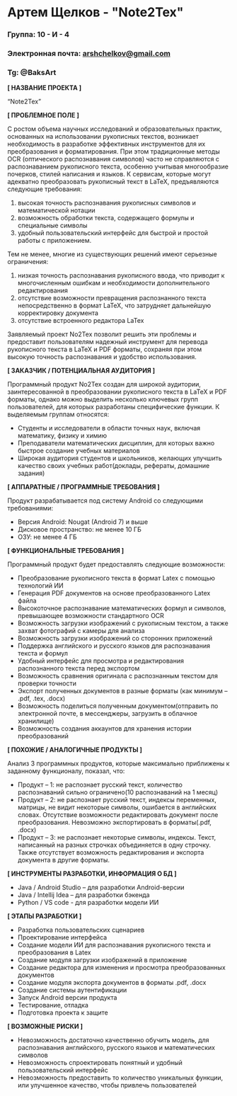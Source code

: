 # Артем Щелков - "Note2Tex"
### Группа: 10 - И - 4
### Электронная почта: arshchelkov@gmail.com
### Tg: @BaksArt


**[ НАЗВАНИЕ ПРОЕКТА ]**

“Note2Tex”

**[ ПРОБЛЕМНОЕ ПОЛЕ ]**

С ростом объема научных исследований и образовательных практик, основанных на использовании рукописных текстов, возникает необходимость в разработке эффективных инструментов для их преобразования и форматирования. При этом традиционные методы OCR (оптического распознавания символов) часто не справляются с распознаванием рукописного текста, особенно учитывая многообразие почерков, стилей написания и языков. К сервисам, которые могут адекватно преобразовать рукописный текст в LaTeX, предъявляются следующие требования: 
1) высокая точность распознавания рукописных символов и математической нотации
2) возможность обработки текста, содержащего формулы и специальные символы
3) удобный пользовательский интерфейс для быстрой и простой работы с приложением.
  
Тем не менее, многие из существующих решений имеют серьезные ограничения: 
1) низкая точность распознавания рукописного ввода, что приводит к многочисленным ошибкам и необходимости дополнительного редактирования
2) отсутствие возможности превращения распознанного текста непосредственно в формат LaTeX, что затрудняет дальнейшую корректировку документа
3) отсутствие встроенного редактора LaTex 

Заявляемый проект No2Tex позволит решить эти проблемы и предоставит пользователям надежный инструмент для перевода рукописного текста в LaTeX и PDF форматы, сохраняя при этом высокую точность распознавания и удобство использования.

**[ ЗАКАЗЧИК / ПОТЕНЦИАЛЬНАЯ АУДИТОРИЯ ]**

Программный продукт No2Tex создан для широкой аудитории, заинтересованной в преобразовании рукописного текста в LaTeX и PDF форматы, однако можно выделить несколько ключевых групп пользователей, для которых разработаны специфические функции. 
К выделяемым группам относятся:

* Студенты и исследователи в области точных наук, включая математику, физику и химию
* Преподаватели математических дисциплин, для которых важно быстрое создание учебных материалов
* Широкая аудитория студентов и школьников, желающих улучшить качество своих учебных работ(доклады, рефераты, домашние задания)

**[ АППАРАТНЫЕ / ПРОГРАММНЫЕ ТРЕБОВАНИЯ ]** 

Продукт разрабатывается под систему Android со следующими требованиями:

* Версия Android: Nougat (Android 7) и выше
* Дисковое пространство: не менее 10 ГБ
* ОЗУ: не менее 4 ГБ

**[ ФУНКЦИОНАЛЬНЫЕ ТРЕБОВАНИЯ ]**

Программный продукт будет предоставлять следующие возможности:
* Преобразование рукописного текста в формат Latex с помощью технологий ИИ
* Генерация PDF документов на основе преобразованного Latex файла
* Высокоточное распознавание математических формул и символов, превышающее возможности стандартного OCR
* Возможность загрузки изображений с рукописным текстом, а также захват фотографий с камеры для анализа
* Возможность загрузки изображений со сторонних приложений
* Поддержка английского и русского языков для распознавания текста и формул
* Удобный интерфейс для просмотра и редактирования распознанного текста перед экспортом
* Возможность сравнения оригинала с распознанным текстом для проверки точности
* Экспорт полученных документов в разные форматы (как минимум – .pdf, .tex, .docx)
* Возможность поделиться полученным документом(отправить по электронной почте, в мессенджеры, загрузить в облачное хранилище)
* Возможность создания аккаунтов для хранения истории преобразований

**[ ПОХОЖИЕ / АНАЛОГИЧНЫЕ ПРОДУКТЫ ]**

Анализ 3 программных продуктов, которые максимально приближены к заданному функционалу, показал, что:

* Продукт – 1: не распознает русский текст, количество распознаваний сильно ограничено(10 распознаваний на 1 месяц)
*	Продукт – 2: не распознает русский текст, индексы переменных, матрицы, не видит некоторые символы, ошибается в английских словах. Отсутствие возможности редактировать документ после преобразования. Невозможно экспортировать в форматы(.pdf, .docx)
* Продукт – 3: не распознает некоторые символы, индексы. Текст, написанный на разных строчках объединяется в одну строчку. Также отсутствует возможность редактирования и экспорта документа в другие форматы.

**[ ИНСТРУМЕНТЫ РАЗРАБОТКИ, ИНФОРМАЦИЯ О БД ]**

*	Java / Android Studio – для разработки Android-версии
*	Java / Intellij Idea – для разработки бэкенда
*	Python / VS code - для разработки модели ИИ

**[ ЭТАПЫ РАЗРАБОТКИ ]**

*	Разработка пользовательских сценариев
*	Проектирование интерфейса
*	Создание модели ИИ для распознавания рукописного текста и преобразования в Latex
*	Создание модуля загрузки изображений в приложение
*	Создание редактора для изменения и просмотра преобразованных документов
*	Создание модуля экспорта документов в форматы .pdf, .docx
*	Создание системы аутентификации
*	Запуск Android версии продукта
*	Тестирование, отладка
*	Подготовка проекта к защите

**[ ВОЗМОЖНЫЕ РИСКИ ]**

*	Невозможность достаточно качественно обучить модель, для распознавания английского, русского языков и математических символов
*	Невозможность спроектировать понятный и удобный пользовательский интерфейс 
*	Невозможность предоставить то количество уникальных функции, или улучшенное качество, чтобы привлечь пользователей
